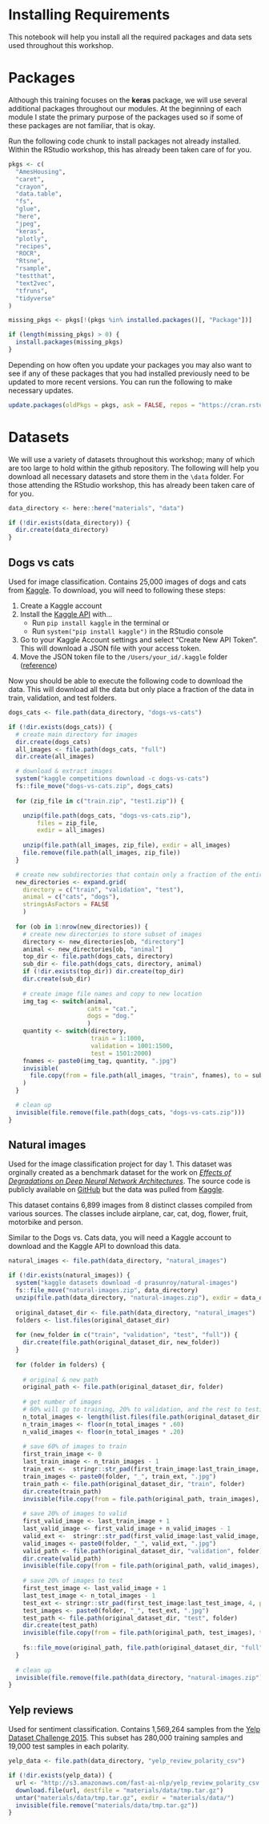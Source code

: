 Installing Requirements
================

This notebook will help you install all the required packages and data
sets used throughout this workshop.

# Packages

Although this training focuses on the **keras** package, we will use
several additional packages throughout our modules. At the beginning of
each module I state the primary purpose of the packages used so if some
of these packages are not familiar, that is okay.

Run the following code chunk to install packages not already installed.
Within the RStudio workshop, this has already been taken care of for
you.

``` r
pkgs <- c(
  "AmesHousing",
  "caret",
  "crayon",
  "data.table",
  "fs",
  "glue",
  "here",
  "jpeg",
  "keras",
  "plotly",
  "recipes",
  "ROCR",
  "Rtsne",
  "rsample",
  "testthat",
  "text2vec",
  "tfruns",
  "tidyverse"
)

missing_pkgs <- pkgs[!(pkgs %in% installed.packages()[, "Package"])]

if (length(missing_pkgs) > 0) {
  install.packages(missing_pkgs)
}
```

Depending on how often you update your packages you may also want to see
if any of these packages that you had installed previously need to be
updated to more recent versions. You can run the following to make
necessary
updates.

``` r
update.packages(oldPkgs = pkgs, ask = FALSE, repos = "https://cran.rstudio.com/")
```

# Datasets

We will use a variety of datasets throughout this workshop; many of
which are too large to hold within the github repository. The following
will help you download all necessary datasets and store them in the
`\data` folder. For those attending the RStudio workshop, this has
already been taken care of for you.

``` r
data_directory <- here::here("materials", "data")

if (!dir.exists(data_directory)) {
  dir.create(data_directory)
}
```

## Dogs vs cats

Used for image classification. Contains 25,000 images of dogs and cats
from [Kaggle](https://www.kaggle.com/c/dogs-vs-cats/data). To download,
you will need to following these steps:

1.  Create a Kaggle account
2.  Install the [Kaggle API](https://github.com/Kaggle/kaggle-api) with…
      - Run `pip install kaggle` in the terminal or
      - Run `system("pip install kaggle")` in the RStudio console
3.  Go to your Kaggle Account settings and select “Create New API
    Token”. This will download a JSON file with your access token.
4.  Move the JSON token file to the `/Users/your_id/.kaggle` folder
    ([reference](https://github.com/Kaggle/kaggle-api/issues/15))

Now you should be able to execute the following code to download the
data. This will download all the data but only place a fraction of the
data in train, validation, and test folders.

``` r
dogs_cats <- file.path(data_directory, "dogs-vs-cats")

if (!dir.exists(dogs_cats)) {
  # create main directory for images
  dir.create(dogs_cats)
  all_images <- file.path(dogs_cats, "full")
  dir.create(all_images)

  # download & extract images
  system("kaggle competitions download -c dogs-vs-cats")
  fs::file_move("dogs-vs-cats.zip", dogs_cats)
  
  for (zip_file in c("train.zip", "test1.zip")) {

    unzip(file.path(dogs_cats, "dogs-vs-cats.zip"), 
        files = zip_file,
        exdir = all_images)
    
    unzip(file.path(all_images, zip_file), exdir = all_images)
    file.remove(file.path(all_images, zip_file))
  }

  # create new subdirectories that contain only a fraction of the entire dataset
  new_directories <- expand.grid(
    directory = c("train", "validation", "test"),
    animal = c("cats", "dogs"),
    stringsAsFactors = FALSE
    )
  
  for (ob in 1:nrow(new_directories)) {
    # create new directories to store subset of images
    directory <- new_directories[ob, "directory"]
    animal <- new_directories[ob, "animal"]
    top_dir <- file.path(dogs_cats, directory)
    sub_dir <- file.path(dogs_cats, directory, animal)
    if (!dir.exists(top_dir)) dir.create(top_dir)
    dir.create(sub_dir)
    
    # create image file names and copy to new location
    img_tag <- switch(animal,
                      cats = "cat.",
                      dogs = "dog."
                      )
    quantity <- switch(directory,
                       train = 1:1000,
                       validation = 1001:1500,
                       test = 1501:2000)
    fnames <- paste0(img_tag, quantity, ".jpg")
    invisible(
      file.copy(from = file.path(all_images, "train", fnames), to = sub_dir)
    )
  }

  # clean up
  invisible(file.remove(file.path(dogs_cats, "dogs-vs-cats.zip")))
}
```

## Natural images

Used for the image classification project for day 1. This dataset was
orginally created as a benchmark dataset for the work on [*Effects of
Degradations on Deep Neural Network
Architectures*](https://arxiv.org/abs/1807.10108). The source code is
publicly available on
[GitHub](https://github.com/prasunroy/cnn-on-degraded-images) but the
data was pulled from
[Kaggle](https://www.kaggle.com/prasunroy/natural-images).

This dataset contains 6,899 images from 8 distinct classes compiled from
various sources. The classes include airplane, car, cat, dog, flower,
fruit, motorbike and person.

Similar to the Dogs vs. Cats data, you will need a Kaggle account to
download and the Kaggle API to download this data.

``` r
natural_images <- file.path(data_directory, "natural_images")

if (!dir.exists(natural_images)) {
  system("kaggle datasets download -d prasunroy/natural-images")
  fs::file_move("natural-images.zip", data_directory)
  unzip(file.path(data_directory, "natural-images.zip"), exdir = data_directory)
  
  original_dataset_dir <- file.path(data_directory, "natural_images")
  folders <- list.files(original_dataset_dir)
  
  for (new_folder in c("train", "validation", "test", "full")) {
    dir.create(file.path(original_dataset_dir, new_folder))
  }
  
  for (folder in folders) {
  
    # original & new path
    original_path <- file.path(original_dataset_dir, folder)
    
    # get number of images
    # 60% will go to training, 20% to validation, and the rest to testing
    n_total_images <- length(list.files(file.path(original_dataset_dir, folder)))
    n_train_images <- floor(n_total_images * .60)
    n_valid_images <- floor(n_total_images * .20)
    
    # save 60% of images to train
    first_train_image <- 0
    last_train_image <- n_train_images - 1
    train_ext <-  stringr::str_pad(first_train_image:last_train_image, 4, pad = "0")
    train_images <- paste0(folder, "_", train_ext, ".jpg")
    train_path <- file.path(original_dataset_dir, "train", folder)
    dir.create(train_path)
    invisible(file.copy(from = file.path(original_path, train_images), to = train_path))
    
    # save 20% of images to valid
    first_valid_image <- last_train_image + 1
    last_valid_image <- first_valid_image + n_valid_images - 1
    valid_ext <-  stringr::str_pad(first_valid_image:last_valid_image, 4, pad = "0")
    valid_images <- paste0(folder, "_", valid_ext, ".jpg")
    valid_path <- file.path(original_dataset_dir, "validation", folder)
    dir.create(valid_path)
    invisible(file.copy(from = file.path(original_path, valid_images), to = valid_path))
    
    # save 20% of images to test
    first_test_image <- last_valid_image + 1
    last_test_image <- n_total_images - 1 
    test_ext <- stringr::str_pad(first_test_image:last_test_image, 4, pad = "0")
    test_images <- paste0(folder, "_", test_ext, ".jpg")
    test_path <- file.path(original_dataset_dir, "test", folder)
    dir.create(test_path)
    invisible(file.copy(from = file.path(original_path, test_images), to = test_path))
    
    fs::file_move(original_path, file.path(original_dataset_dir, "full"))
  }
  
  # clean up
  invisible(file.remove(file.path(data_directory, "natural-images.zip")))
}
```

## Yelp reviews

Used for sentiment classification. Contains 1,569,264 samples from the
[Yelp Dataset Challenge 2015](https://www.yelp.com/dataset/challenge).
This subset has 280,000 training samples and 19,000 test samples in each
polarity.

``` r
yelp_data <- file.path(data_directory, "yelp_review_polarity_csv")

if (!dir.exists(yelp_data)) {
  url <- "http://s3.amazonaws.com/fast-ai-nlp/yelp_review_polarity_csv.tgz"
  download.file(url, destfile = "materials/data/tmp.tar.gz")
  untar("materials/data/tmp.tar.gz", exdir = "materials/data/")
  invisible(file.remove("materials/data/tmp.tar.gz"))
}
```
